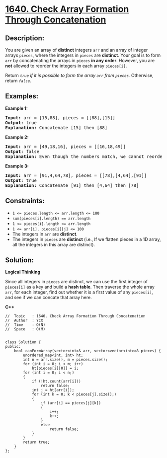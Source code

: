 # [1640. Check Array Formation Through Concatenation](https://leetcode.com/problems/check-array-formation-through-concatenation/)


## Description:

<p>You are given an array of <strong>distinct</strong> integers <code>arr</code> and an array of integer arrays <code>pieces</code>, where the integers in <code>pieces</code> are <strong>distinct</strong>. Your goal is to form <code>arr</code> by concatenating the arrays in <code>pieces</code> <strong>in any order</strong>. However, you are <strong>not</strong> allowed to reorder the integers in each array <code>pieces[i]</code>.</p>

<p>Return <em><code>true</code> if it is possible to form the array <code>arr</code> from <code>pieces</code>.</em> Otherwise, return <em><code>false</code>.</em></p>


## Examples:

<strong>Example 1:</strong>
<pre>
<strong>Input:</strong> arr = [15,88], pieces = [[88],[15]]
<strong>Output:</strong> true
<strong>Explanation:</strong> Concatenate [15] then [88]
</pre>

<strong>Example 2:</strong>
<pre>
<strong>Input:</strong> arr = [49,18,16], pieces = [[16,18,49]]
<strong>Output:</strong> false
<strong>Explanation:</strong> Even though the numbers match, we cannot reorder pieces[0].
</pre>

<strong>Example 3:</strong>
<pre>
<strong>Input:</strong> arr = [91,4,64,78], pieces = [[78],[4,64],[91]]
<strong>Output:</strong> true
<strong>Explanation:</strong> Concatenate [91] then [4,64] then [78]
</pre>


## Constraints:

<ul>
    <li><code>1 &lt;= pieces.length &lt;= arr.length &lt;= 100</code></li>
    <li><code>sum(pieces[i].length) == arr.length</code></li>
    <li><code>1 &lt;= pieces[i].length &lt;= arr.length</code></li>
    <li><code>1 &lt;= arr[i], pieces[i][j] &lt;= 100</code></li>
    <li>The integers in <code>arr</code> are <strong>distinct</strong>.</li>
    <li>The integers in <code>pieces</code> are <strong>distinct</strong> (i.e., If we flatten pieces in a 1D array, all the integers in this array are distinct).</li>
</ul>


## Solution:

<strong>Logical Thinking</strong>
<p>Since all integers in <code>pieces</code> are distinct, we can use the first integer of <code>pieces[i]</code> as a key and build a <strong>hash table</strong>. Then traverse the whole array <code>arr</code>, for each integer, find out whether it is a first value of any <code>pieces[i]</code>, and see if we can concate that array here.</p>


<strong>C++</strong>

```
//  Topic   : 1640. Check Array Formation Through Concatenation
//  Author  : YCX
//  Time    : O(N)
//  Space   : O(M)


class Solution {
public:
    bool canFormArray(vector<int>& arr, vector<vector<int>>& pieces) {
        unordered_map<int, int> ht;
        int n = arr.size(), m = pieces.size();
        for (int i = 0; i < m; i++)
            ht[pieces[i][0]] = i;
        for (int i = 0; i < n;)
        {
            if (!ht.count(arr[i]))
                return false;
            int j = ht[arr[i]];
            for (int k = 0; k < pieces[j].size();)
            {
                if (arr[i] == pieces[j][k])
                {
                    i++;
                    k++;
                }
                else
                    return false;
            }
        }
        return true;
    }
};
```